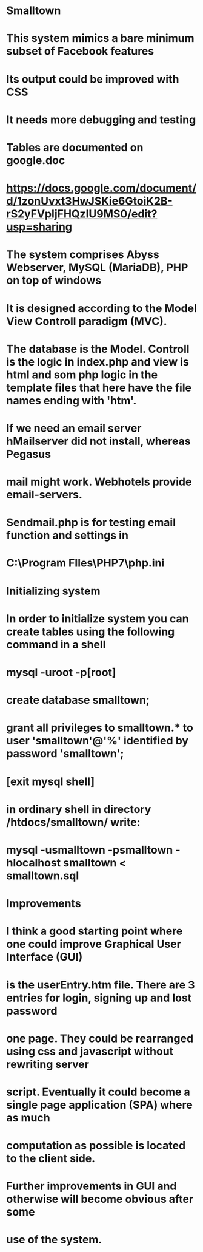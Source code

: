 # Smalltown
#
# This system mimics a bare minimum subset of Facebook features
# Its output could be improved with CSS
# It needs more debugging and testing
#
#
# Tables are documented on google.doc
# https://docs.google.com/document/d/1zonUvxt3HwJSKie6GtoiK2B-rS2yFVpIjFHQzIU9MS0/edit?usp=sharing
# 
# The system comprises Abyss Webserver, MySQL (MariaDB), PHP on top of windows
# 
# It is designed according to the Model View Controll paradigm (MVC). 
# The database is the Model. Controll is the logic in index.php and view is html and som php logic in the template files that here have the file names ending with 'htm'.
#
# If we need an email server hMailserver did not install, whereas Pegasus
# mail might work. Webhotels provide email-servers.
#
# Sendmail.php is for testing email function and settings in 
# C:\Program FIles\PHP7\php.ini
#
#
# Initializing system
# In order to initialize system you can create tables using the following command in a shell
# mysql -uroot -p[root]
# create database smalltown;
# grant all privileges to smalltown.* to user 'smalltown'@'%' identified by password 'smalltown';
# [exit mysql shell]
# in ordinary shell in directory /htdocs/smalltown/ write: 
# mysql -usmalltown -psmalltown -hlocalhost smalltown < smalltown.sql 
#
#
# Improvements
# I think a good starting point where one could improve Graphical User Interface (GUI)
# is the userEntry.htm file. There are 3 entries for login, signing up and lost password 
# one page. They could be rearranged using css and javascript without rewriting server
# script. Eventually it could become a single page application (SPA) where as much
# computation as possible is located to the client side.
#
# Further improvements in GUI and otherwise will become obvious after some
# use of the system. 
#
